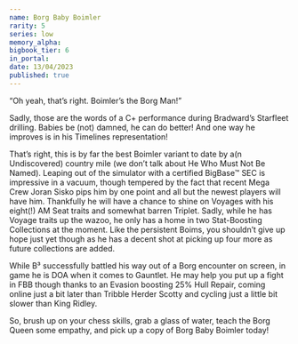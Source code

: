 ```yaml
---
name: Borg Baby Boimler
rarity: 5
series: low
memory_alpha:
bigbook_tier: 6
in_portal:
date: 13/04/2023
published: true
---
```


“Oh yeah, that’s right. Boimler’s the Borg Man!”

Sadly, those are the words of a C+ performance during Bradward’s Starfleet drilling. Babies be (not) damned, he can do better! And one way he improves is in his Timelines representation!

That’s right, this is by far the best Boimler variant to date by a(n Undiscovered) country mile (we don’t talk about He Who Must Not Be Named). Leaping out of the simulator with a certified BigBase™ SEC is impressive in a vacuum, though tempered by the fact that recent Mega Crew Joran Sisko pips him by one point and all but the newest players will have him. Thankfully he will have a chance to shine on Voyages with his eight(!) AM Seat traits and somewhat barren Triplet. Sadly, while he has Voyage traits up the wazoo, he only has a home in two Stat-Boosting Collections at the moment. Like the persistent Boims, you shouldn’t give up hope just yet though as he has a decent shot at picking up four more as future collections are added.

While B³ successfully battled his way out of a Borg encounter on screen, in game he is DOA when it comes to Gauntlet. He may help you put up a fight in FBB though thanks to an Evasion boosting 25% Hull Repair, coming online just a bit later than Tribble Herder Scotty and cycling just a little bit slower than King Ridley.

So, brush up on your chess skills, grab a glass of water, teach the Borg Queen some empathy, and pick up a copy of Borg Baby Boimler today!
